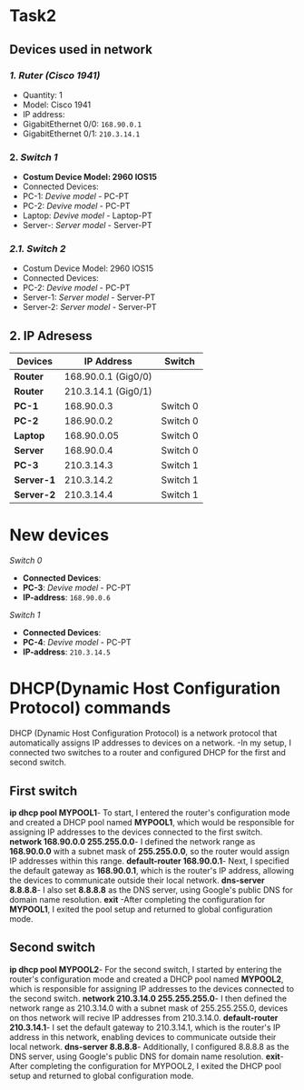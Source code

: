 # Task2
## Devices used in network

### *1. Ruter (Cisco 1941)*
- Quantity: 1
- Model: Cisco 1941
- IP address:
- GigabitEthernet 0/0: `168.90.0.1`
- GigabitEthernet 0/1: `210.3.14.1`
### 2. *Switch 1*
- **Costum Device Model: 2960 IOS15**
- Connected Devices:
- PC-1: *Devive model* - PC-PT
- PC-2: *Devive model* - PC-PT
- Laptop: *Devive model* - Laptop-PT
- Server-: *Server model* - Server-PT

### *2.1. Switch 2*
- Costum Device Model: 2960 IOS15
- Connected Devices:
- PC-2: *Devive model* - PC-PT
- Server-1: *Server model* - Server-PT
- Server-2: *Server model* - Server-PT
## 2. IP Adresess
| **Devices** | **IP Address** | **Switch** |
|------------------|---------------------|---------------------|
| **Router** | 168.90.0.1 (Gig0/0) | |
| **Router** | 210.3.14.1 (Gig0/1) | |
| **PC-1** | 168.90.0.3 | Switch 0  
| **PC-2** | 186.90.0.2 | Switch 0 |
| **Laptop** | 168.90.0.05 | Switch 0 |
| **Server** | 168.90.0.4 | Switch 0 |
| **PC-3** | 210.3.14.3 | Switch 1 |
| **Server-1** | 210.3.14.2 | Switch 1 |
| **Server-2** | 210.3.14.4 | Switch 1 |

# **New devices**
*Switch 0*
- **Connected Devices**:
- **PC-3**: *Devive model* - PC-PT
- **IP-address**: `168.90.0.6`

*Switch 1*
- **Connected Devices**:
- **PC-4**: *Devive model* - PC-PT
- **IP-address**: `210.3.14.5`

# **DHCP(Dynamic Host Configuration Protocol) commands**
DHCP (Dynamic Host Configuration Protocol) is a network protocol that
automatically assigns IP addresses to devices on a network.
-In my setup, I connected two switches to a router and configured DHCP for
the first and second switch.
## First switch
**ip dhcp pool MYPOOL1**- To start, I entered the router's configuration
mode and created a DHCP pool named **MYPOOL1**, which would be responsible
for assigning IP addresses to the devices connected to the first switch.
**network 168.90.0.0 255.255.0.0**- I defined the network range as
**168.90.0.0** with a subnet mask of **255.255.0.0**, so the router would
assign IP addresses within this range.
**default-router 168.90.0.1**- Next, I specified the default gateway as
**168.90.0.1**, which is the router's IP address, allowing the devices to
communicate outside their local network.
**dns-server 8.8.8.8**- I also set **8.8.8.8** as the DNS server, using
Google's public DNS for domain name resolution.
**exit** -After completing the configuration for **MYPOOL1**, I exited the
pool setup and returned to global configuration mode.

## Second switch
**ip dhcp pool MYPOOL2**- For the second switch, I started by entering the
router's configuration mode and created a DHCP pool named **MYPOOL2**,
which is responsible for assigning IP addresses to the devices connected
to the second switch.
**network 210.3.14.0 255.255.255.0**- I then defined the network range as
210.3.14.0 with a subnet mask of 255.255.255.0, devices on thos network
will recive IP addresses from 210.3.14.0.
**default-router 210.3.14.1**- I set the default gateway to 210.3.14.1,
which is the router's IP address in this network, enabling devices to
communicate outside their local network.
**dns-server 8.8.8.8**- Additionally, I configured 8.8.8.8 as the DNS
server, using Google's public DNS for domain name resolution.
**exit**- After completing the configuration for MYPOOL2, I exited the
DHCP pool setup and returned to global configuration mode.

